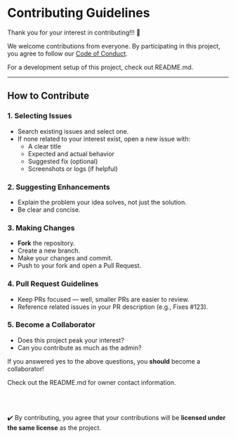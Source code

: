 # Contributing Guidelines

Thank you for your interest in contributing!!! 🎉

We welcome contributions from everyone. By participating in this project, you agree to follow our [Code of Conduct](./CODE_OF_CONDUCT.md).
  
For a development setup of this project, check out README.md.

---

## How to Contribute

### 1. Selecting Issues

- Search existing issues and select one. 
- If none related to your interest exist, open a new issue with:
  - A clear title
  - Expected and actual behavior
  - Suggested fix (optional)
  - Screenshots or logs (if helpful)

### 2. Suggesting Enhancements
- Explain the problem your idea solves, not just the solution.
- Be clear and concise.

### 3. Making Changes
- **Fork** the repository.
- Create a new branch.
- Make your changes and commit.
- Push to your fork and open a Pull Request.

### 4. Pull Request Guidelines
- Keep PRs focused — well, smaller PRs are easier to review.
- Reference related issues in your PR description (e.g., Fixes #123).

### 5. Become a Collaborator
- Does this project peak your interest?
- Can you contribute as much as the admin?

If you answered yes to the above questions, you **should** become a collaborator!

Check out the README.md for owner contact information.

<br />
<br />

✔️ By contributing, you agree that your contributions will be **licensed under the same license** as the project.
